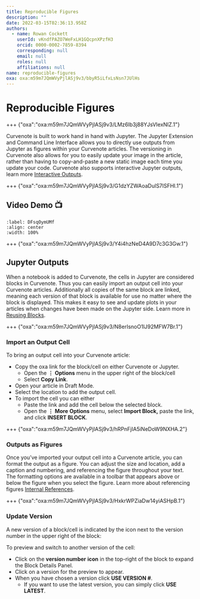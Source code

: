 ```yaml
---
title: Reproducible Figures
description: ""
date: 2022-03-15T02:36:13.958Z
authors:
  - name: Rowan Cockett
    userId: vKndfPAZO7WeFxLH1GQcpnXPzfH3
    orcid: 0000-0002-7859-8394
    corresponding: null
    email: null
    roles: null
    affiliations: null
name: reproducible-figures
oxa: oxa:m59m7JQmWVyPjlASj9v3/bbyR5iLfxLsNsn7JUlHs
---
```


# Reproducible Figures

+++ {"oxa":"oxa:m59m7JQmWVyPjlASj9v3/LMz6lb3j88YJsVIexNIZ.1"}

Curvenote is built to work hand in hand with Jupyter. The Jupyter Extension and Command Line Interface allows you to directly use outputs from Jupyter as figures within your Curvenote articles. The versioning in Curvenote also allows for you to easily update your image in the article, rather than having to copy-and-paste a new static image each time you update your code. Curvenote also supports interactive Jupyter outputs, learn more [Interactive Outputs](oxa:m59m7JQmWVyPjlASj9v3/p25knjQanZEYoTll6cty "Interactive Outputs").

+++ {"oxa":"oxa:m59m7JQmWVyPjlASj9v3/G1dzYZWAoaDulS7lSFHI.1"}

## Video Demo 📺

```{iframe} https://www.loom.com/embed/0c36c55d57644938825f5b7e05072f9f
:label: DFsqOymUMf
:align: center
:width: 100%
```

+++ {"oxa":"oxa:m59m7JQmWVyPjlASj9v3/Y4i4hzNeD4A9D7c3G3Gw.1"}

## Jupyter Outputs

When a notebook is added to Curvenote, the cells in Jupyter are considered blocks in Curvenote. Thus you can easily import an output cell into your Curvenote articles. Additionally all copies of the same block are linked, meaning each version of that block is available for use no matter where the block is displayed. This makes it easy to see and update plots in your articles when changes have been made on the Jupyter side. Learn more in [Reusing Blocks](oxa:m59m7JQmWVyPjlASj9v3/93FoBDnslDe5zX30YhHW "Reusing Blocks").

+++ {"oxa":"oxa:m59m7JQmWVyPjlASj9v3/N8erIsnoO1lJ92MFW7Br.1"}

### Import an Output Cell

To bring an output cell into your Curvenote article:

* Copy the oxa link for the block/cell on either Curvenote or Jupyter.
  * Open the $\mathbf{\vdots}$ **Options** menu in the upper right of the block/cell
  * Select **Copy Link**.
* Open your article in Draft Mode.
* Select the location to add the output cell.
* To import the cell you can either
  * Paste the link and add the cell below the selected block.
  * Open the $\mathbf{\vdots}$ **More** **Options** menu, select **Import Block,** paste the link, and click **INSERT BLOCK**.

+++ {"oxa":"oxa:m59m7JQmWVyPjlASj9v3/hRPnFjIA5iNeDoW9NXHA.2"}

### Outputs as Figures

Once you’ve imported your output cell into a Curvenote article, you can format the output as a figure. You can adjust the size and location, add a caption and numbering, and referencing the figure throughout your text. The formatting options are available in a toolbar that appears above or below the figure when you select the figure. Learn more about referencing figures [Internal References](oxa:Z1isOjJQGvM22q5fhunb/kM7RCPH0vEYtXYMgTN6G "Internal References").

+++ {"oxa":"oxa:m59m7JQmWVyPjlASj9v3/HxkrWPZiaDw14yiASHpB.1"}

### Update Version

A new version of a block/cell is indicated by the icon next to the version number in the upper right of the block:

To preview and switch to another version of the cell:

* Click on the **version number** **icon** in the top-right of the block to expand the Block Details Panel.
* Click on a version for the preview to appear.
* When you have chosen a version click **USE VERSION #**.
  * If you want to use the latest version, you can simply click **USE LATEST**.

